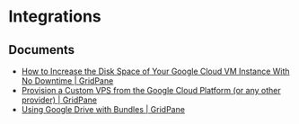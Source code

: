 # Integrations

## Documents

- [How to Increase the Disk Space of Your Google Cloud VM Instance With No Downtime | GridPane](./how-to-increase-the-disk-space-of-your-google-cloud-vm-instance-with-no-downtime-gridpane.md)
- [Provision a Custom VPS from the Google Cloud Platform (or any other provider) | GridPane](./provision-a-custom-vps-from-the-google-cloud-platform-or-any-other-provider-gridpane.md)
- [Using Google Drive with Bundles | GridPane](./using-google-drive-with-bundles-gridpane.md)
